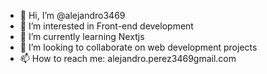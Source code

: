 - 👋 Hi, I’m @alejandro3469
- 👀 I’m interested in Front-end development
- 🌱 I’m currently learning Nextjs
- 💞️ I’m looking to collaborate on web development projects
- 📫 How to reach me: alejandro.perez3469gmail.com

<!---
alejandro3469/alejandro3469 is a ✨ special ✨ repository because its `README.md` (this file) appears on your GitHub profile.
You can click the Preview link to take a look at your changes.
--->
